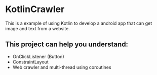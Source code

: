 # KotlinCrawler

This is a example of using Kotlin to develop a android app that can get image and text from a website.

## This project can help you understand:
* OnClickListener (Button)
* ConstraintLayout
* Web crawler and multi-thread using coroutines